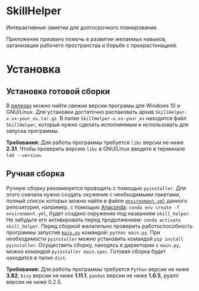 # SkillHelper
Интерактивные заметки для долгосрочного планирования.

Приложение призвано помочь в развитии желаемых навыков, организации рабочего пространства и борьбе с прокрастинацией.

# Установка
## Установка готовой сборки
В [релизах](https://github.com/ZhekaHauska/SkillHelper/releases) можно найти свежие версии програмы для Windows 10 и GNU/Linux. Для установки достаточно распаковать архив `SkillHelper-x.xx-your_os.tar.gz`. В папке `SkillHelper-x.xx-your_os` находится
файл `SkillHelper`, который нужно сделать исполняемым и использовать для запуска программы.

**Требования:** Для работы программы требуется `libс` версии не ниже **2.31**. Чтобы проверить версию `libc` в GNU/Linux введите в терминале `ldd --version`.

## Ручная сборка
Ручную сборку рекоменуется проводить с помощью `pyinstaller`. Для этого сначала нужно создать окужение с необходимыми пакетами, полный список которых можно найти в файле [`environment.yml`](https://github.com/ZhekaHauska/SkillHelper/blob/connections/environment.yml) данного репозитория, например, с помощью [Anaconda](https://www.anaconda.com): `conda env create -f environment.yml`, будет создано окружение под названием `skill_helper`. Не забудьте его активировать перед продолжением: `conda activate skill_helper`. Перед сборкой желательно проверить работоспособность программы запустив [`main.py`](https://github.com/ZhekaHauska/SkillHelper/blob/connections/main.py) командой: `python main.py`. При необходимости `pyinstaller` можно установить командой `pip install pyinstaller`. Осуществить сборку, находясь в директории с `main.py`, можно командой `pyinstaller main.spec`. Готовая сборка будет находится в папке `dist`.    

**Требования:** Для работы программы требуется `Python` версии не ниже **3.82**, `kivy` версии не ниже **1.11.1**, `pandas` версии не ниже **1.0.5**, 
pyaml версии не ниже 0.2.5. 
